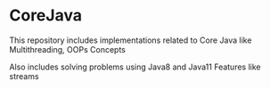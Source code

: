 # CoreJava

This repository includes implementations related to Core Java like Multithreading, OOPs Concepts

Also includes solving problems using Java8 and Java11 Features like streams
